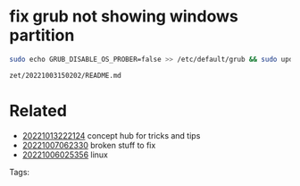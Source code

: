 # fix grub not showing windows partition
```bash
sudo echo GRUB_DISABLE_OS_PROBER=false >> /etc/default/grub && sudo update-grub
```

` zet/20221003150202/README.md `

# Related

- [20221013222124](/zet/20221013222124/README.md) concept hub for tricks and tips
- [20221007062330](/zet/20221007062330/README.md) broken stuff to fix
- [20221006025356](/zet/20221006025356/README.md) linux

Tags:

    
